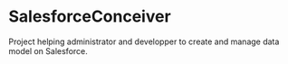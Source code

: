 # SalesforceConceiver
Project helping administrator and developper to create and manage data model on Salesforce.
